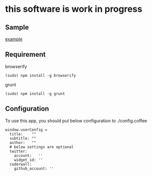 # this software is work in progress
## Sample

[example](http://howdyblog.herokuapp.com/)

## Requirement
browserify

    (sudo) npm install -g browserify

grunt

    (sudo) npm install -g grunt
## Configuration
To use this app, you should put below configuration to ./config.coffee

    window.userConfig =
      title:    ""
      subtitle: ""
      author:   ""
      # below settings are optional
      twitter:
        account:   ''
        widget_id: ''
      coderwall:
        github_account: ''
